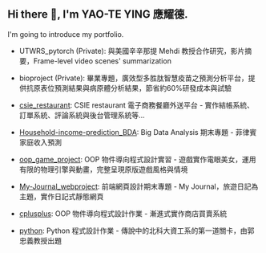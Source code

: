 ## Hi there 👋, I'm YAO-TE YING 應耀德.

<!--
**guyleaf/guyleaf** is a ✨ _special_ ✨ repository because its `README.md` (this file) appears on your GitHub profile.

Here are some ideas to get you started:

- 🔭 I’m currently working on ...
- 🌱 I’m currently learning ...
- 👯 I’m looking to collaborate on ...
- 🤔 I’m looking for help with ...
- 💬 Ask me about ...
- 📫 How to reach me: ...
- 😄 Pronouns: ...
- ⚡ Fun fact: ...
-->

I'm going to introduce my portfolio.
- UTWRS_pytorch (Private): 與美國辛辛那提 Mehdi 教授合作研究，影片摘要，Frame-level video scenes' summarization

- bioproject (Private): 畢業專題，廣效型多胜肽智慧疫苗之預測分析平台，提供抗原表位預測結果與病原體分析結果，節省約60%研發成本與試驗

- [csie_restaurant](https://github.com/guyleaf/csie_restaurant): CSIE restaurant 電子商務餐廳外送平台 - 實作結帳系統、訂單系統、評論系統與後台管理系統等...

- [Household-income-prediction_BDA](https://github.com/guyleaf/Household-income-prediction_BDA): Big Data Analysis 期末專題 - 菲律賓家庭收入預測

- [oop_game_project](https://github.com/guyleaf/oop_game_project): OOP 物件導向程式設計實習 - 遊戲實作電眼美女，運用有限的物理引擎與動畫，完整呈現原版遊戲風格與情境

- [My-Journal_webproject](https://github.com/guyleaf/My-Journal_webproject): 前端網頁設計期末專題 - My Journal，旅遊日記為主題，實作日記式靜態網頁

- [cplusplus](https://github.com/guyleaf/cplusplus): OOP 物件導向程式設計作業 - 漸進式實作商店買賣系統

- [python](https://github.com/guyleaf/python): Python 程式設計作業 - 傳說中的北科大資工系的第一道關卡，由郭忠義教授出題
